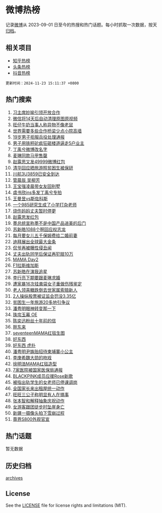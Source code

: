 # 微博热榜

记录[微博](https://www.weibo.com)从 2023-09-01 日至今的热搜和热门话题。每小时抓取一次数据，按天[归档](archives)。

## 相关项目

- [知乎热榜](https://github.com/hotarchive/zhihu)
- [头条热榜](https://github.com/hotarchive/toutiao)
- [抖音热榜](https://github.com/hotarchive/douyin)


`更新时间：2024-11-23 15:11:37 +0800`

## 热门搜索

1. [习主席妙喻引领开放合作](https://m.weibo.cn/search?containerid=100103type%3D1%26t%3D10%26q%3D%23%E4%B9%A0%E4%B8%BB%E5%B8%AD%E5%A6%99%E5%96%BB%E5%BC%95%E9%A2%86%E5%BC%80%E6%94%BE%E5%90%88%E4%BD%9C%23&stream_entry_id=51&isnewpage=1&extparam=seat%3D1%26c_type%3D51%26cate%3D10103%26stream_entry_id%3D51%26filter_type%3Drealtimehot%26q%3D%2523%25E4%25B9%25A0%25E4%25B8%25BB%25E5%25B8%25AD%25E5%25A6%2599%25E5%2596%25BB%25E5%25BC%2595%25E9%25A2%2586%25E5%25BC%2580%25E6%2594%25BE%25E5%2590%2588%25E4%25BD%259C%2523%26dgr%3D0%26pos%3D0%26display_time%3D1732345896%26pre_seqid%3D17323458961160240240204)
1. [微信将14天后自动清理原图原视频](https://m.weibo.cn/search?containerid=100103type%3D1%26t%3D10%26q%3D%23%E5%BE%AE%E4%BF%A1%E5%B0%8614%E5%A4%A9%E5%90%8E%E8%87%AA%E5%8A%A8%E6%B8%85%E7%90%86%E5%8E%9F%E5%9B%BE%E5%8E%9F%E8%A7%86%E9%A2%91%23&stream_entry_id=31&isnewpage=1&extparam=seat%3D1%26lcate%3D5001%26band_rank%3D1%26cate%3D5001%26q%3D%2523%25E5%25BE%25AE%25E4%25BF%25A1%25E5%25B0%258614%25E5%25A4%25A9%25E5%2590%258E%25E8%2587%25AA%25E5%258A%25A8%25E6%25B8%2585%25E7%2590%2586%25E5%258E%259F%25E5%259B%25BE%25E5%258E%259F%25E8%25A7%2586%25E9%25A2%2591%2523%26dgr%3D0%26pos%3D0%26c_type%3D31%26realpos%3D1%26filter_type%3Drealtimehot%26stream_entry_id%3D31%26flag%3D1%26display_time%3D1732345896%26pre_seqid%3D17323458961160240240204)
1. [旺仔牛奶当事人称异物不像老鼠](https://m.weibo.cn/search?containerid=100103type%3D1%26t%3D10%26q%3D%23%E6%97%BA%E4%BB%94%E7%89%9B%E5%A5%B6%E5%BD%93%E4%BA%8B%E4%BA%BA%E7%A7%B0%E5%BC%82%E7%89%A9%E4%B8%8D%E5%83%8F%E8%80%81%E9%BC%A0%23&stream_entry_id=31&isnewpage=1&extparam=seat%3D1%26lcate%3D5001%26band_rank%3D2%26cate%3D5001%26q%3D%2523%25E6%2597%25BA%25E4%25BB%2594%25E7%2589%259B%25E5%25A5%25B6%25E5%25BD%2593%25E4%25BA%258B%25E4%25BA%25BA%25E7%25A7%25B0%25E5%25BC%2582%25E7%2589%25A9%25E4%25B8%258D%25E5%2583%258F%25E8%2580%2581%25E9%25BC%25A0%2523%26dgr%3D0%26pos%3D1%26c_type%3D31%26realpos%3D2%26filter_type%3Drealtimehot%26stream_entry_id%3D31%26flag%3D1%26display_time%3D1732345896%26pre_seqid%3D17323458961160240240204)
1. [世界需要多些合作桥梁少点小院高墙](https://m.weibo.cn/search?containerid=100103type%3D1%26t%3D10%26q%3D%23%E4%B8%96%E7%95%8C%E9%9C%80%E8%A6%81%E5%A4%9A%E4%BA%9B%E5%90%88%E4%BD%9C%E6%A1%A5%E6%A2%81%E5%B0%91%E7%82%B9%E5%B0%8F%E9%99%A2%E9%AB%98%E5%A2%99%23&stream_entry_id=31&isnewpage=1&extparam=seat%3D1%26lcate%3D5001%26band_rank%3D3%26cate%3D5001%26q%3D%2523%25E4%25B8%2596%25E7%2595%258C%25E9%259C%2580%25E8%25A6%2581%25E5%25A4%259A%25E4%25BA%259B%25E5%2590%2588%25E4%25BD%259C%25E6%25A1%25A5%25E6%25A2%2581%25E5%25B0%2591%25E7%2582%25B9%25E5%25B0%258F%25E9%2599%25A2%25E9%25AB%2598%25E5%25A2%2599%2523%26dgr%3D0%26pos%3D2%26c_type%3D31%26realpos%3D3%26filter_type%3Drealtimehot%26stream_entry_id%3D31%26flag%3D0%26display_time%3D1732345896%26pre_seqid%3D17323458961160240240204)
1. [19岁男子拒服兵役处理通报](https://m.weibo.cn/search?containerid=100103type%3D1%26t%3D10%26q%3D%2319%E5%B2%81%E7%94%B7%E5%AD%90%E6%8B%92%E6%9C%8D%E5%85%B5%E5%BD%B9%E5%A4%84%E7%90%86%E9%80%9A%E6%8A%A5%23&stream_entry_id=31&isnewpage=1&extparam=seat%3D1%26lcate%3D5001%26band_rank%3D4%26cate%3D5001%26q%3D%252319%25E5%25B2%2581%25E7%2594%25B7%25E5%25AD%2590%25E6%258B%2592%25E6%259C%258D%25E5%2585%25B5%25E5%25BD%25B9%25E5%25A4%2584%25E7%2590%2586%25E9%2580%259A%25E6%258A%25A5%2523%26dgr%3D0%26pos%3D3%26c_type%3D31%26realpos%3D4%26filter_type%3Drealtimehot%26stream_entry_id%3D31%26flag%3D1%26display_time%3D1732345896%26pre_seqid%3D17323458961160240240204)
1. [男子用铁秤砣疯狂砸楼道逼走5户业主](https://m.weibo.cn/search?containerid=100103type%3D1%26t%3D10%26q%3D%23%E7%94%B7%E5%AD%90%E7%94%A8%E9%93%81%E7%A7%A4%E7%A0%A3%E7%96%AF%E7%8B%82%E7%A0%B8%E6%A5%BC%E9%81%93%E9%80%BC%E8%B5%B05%E6%88%B7%E4%B8%9A%E4%B8%BB%23&stream_entry_id=31&isnewpage=1&extparam=seat%3D1%26lcate%3D5001%26band_rank%3D5%26cate%3D5001%26q%3D%2523%25E7%2594%25B7%25E5%25AD%2590%25E7%2594%25A8%25E9%2593%2581%25E7%25A7%25A4%25E7%25A0%25A3%25E7%2596%25AF%25E7%258B%2582%25E7%25A0%25B8%25E6%25A5%25BC%25E9%2581%2593%25E9%2580%25BC%25E8%25B5%25B05%25E6%2588%25B7%25E4%25B8%259A%25E4%25B8%25BB%2523%26dgr%3D0%26pos%3D4%26c_type%3D31%26realpos%3D5%26filter_type%3Drealtimehot%26stream_entry_id%3D31%26flag%3D1%26display_time%3D1732345896%26pre_seqid%3D17323458961160240240204)
1. [丁禹兮微博改名字](https://m.weibo.cn/search?containerid=100103type%3D1%26t%3D10%26q%3D%23%E4%B8%81%E7%A6%B9%E5%85%AE%E5%BE%AE%E5%8D%9A%E6%94%B9%E5%90%8D%E5%AD%97%23&stream_entry_id=31&isnewpage=1&extparam=seat%3D1%26lcate%3D5001%26band_rank%3D6%26cate%3D5001%26q%3D%2523%25E4%25B8%2581%25E7%25A6%25B9%25E5%2585%25AE%25E5%25BE%25AE%25E5%258D%259A%25E6%2594%25B9%25E5%2590%258D%25E5%25AD%2597%2523%26dgr%3D0%26pos%3D5%26c_type%3D31%26realpos%3D6%26filter_type%3Drealtimehot%26stream_entry_id%3D31%26flag%3D2%26display_time%3D1732345896%26pre_seqid%3D17323458961160240240204)
1. [麦琳同款马甲售罄](https://m.weibo.cn/search?containerid=100103type%3D1%26t%3D10%26q%3D%23%E9%BA%A6%E7%90%B3%E5%90%8C%E6%AC%BE%E9%A9%AC%E7%94%B2%E5%94%AE%E7%BD%84%23&stream_entry_id=31&isnewpage=1&extparam=seat%3D1%26lcate%3D5001%26band_rank%3D7%26cate%3D5001%26q%3D%2523%25E9%25BA%25A6%25E7%2590%25B3%25E5%2590%258C%25E6%25AC%25BE%25E9%25A9%25AC%25E7%2594%25B2%25E5%2594%25AE%25E7%25BD%2584%2523%26dgr%3D0%26pos%3D6%26c_type%3D31%26realpos%3D7%26filter_type%3Drealtimehot%26stream_entry_id%3D31%26flag%3D2%26display_time%3D1732345896%26pre_seqid%3D17323458961160240240204)
1. [赵露思又发49999微博红包](https://m.weibo.cn/search?containerid=100103type%3D1%26t%3D10%26q%3D%23%E8%B5%B5%E9%9C%B2%E6%80%9D%E5%8F%88%E5%8F%9149999%E5%BE%AE%E5%8D%9A%E7%BA%A2%E5%8C%85%23&stream_entry_id=31&isnewpage=1&extparam=seat%3D1%26lcate%3D5001%26band_rank%3D8%26cate%3D5001%26q%3D%2523%25E8%25B5%25B5%25E9%259C%25B2%25E6%2580%259D%25E5%258F%2588%25E5%258F%259149999%25E5%25BE%25AE%25E5%258D%259A%25E7%25BA%25A2%25E5%258C%2585%2523%26dgr%3D0%26pos%3D7%26c_type%3D31%26realpos%3D8%26filter_type%3Drealtimehot%26stream_entry_id%3D31%26flag%3D1%26display_time%3D1732345896%26pre_seqid%3D17323458961160240240204)
1. [清华回应晒旅游照贫困生被保研](https://m.weibo.cn/search?containerid=100103type%3D1%26t%3D10%26q%3D%23%E6%B8%85%E5%8D%8E%E5%9B%9E%E5%BA%94%E6%99%92%E6%97%85%E6%B8%B8%E7%85%A7%E8%B4%AB%E5%9B%B0%E7%94%9F%E8%A2%AB%E4%BF%9D%E7%A0%94%23&stream_entry_id=31&isnewpage=1&extparam=seat%3D1%26lcate%3D5001%26band_rank%3D9%26cate%3D5001%26q%3D%2523%25E6%25B8%2585%25E5%258D%258E%25E5%259B%259E%25E5%25BA%2594%25E6%2599%2592%25E6%2597%2585%25E6%25B8%25B8%25E7%2585%25A7%25E8%25B4%25AB%25E5%259B%25B0%25E7%2594%259F%25E8%25A2%25AB%25E4%25BF%259D%25E7%25A0%2594%2523%26dgr%3D0%26pos%3D8%26c_type%3D31%26realpos%3D9%26filter_type%3Drealtimehot%26stream_entry_id%3D31%26flag%3D0%26display_time%3D1732345896%26pre_seqid%3D17323458961160240240204)
1. [川航3U3859已安全到达](https://m.weibo.cn/search?containerid=100103type%3D1%26t%3D10%26q%3D%23%E5%B7%9D%E8%88%AA3U3859%E5%B7%B2%E5%AE%89%E5%85%A8%E5%88%B0%E8%BE%BE%23&stream_entry_id=31&isnewpage=1&extparam=seat%3D1%26lcate%3D5001%26band_rank%3D10%26cate%3D5001%26q%3D%2523%25E5%25B7%259D%25E8%2588%25AA3U3859%25E5%25B7%25B2%25E5%25AE%2589%25E5%2585%25A8%25E5%2588%25B0%25E8%25BE%25BE%2523%26dgr%3D0%26pos%3D9%26c_type%3D31%26realpos%3D10%26filter_type%3Drealtimehot%26stream_entry_id%3D31%26flag%3D2%26display_time%3D1732345896%26pre_seqid%3D17323458961160240240204)
1. [管晨辰 吴柳芳](https://m.weibo.cn/search?containerid=100103type%3D1%26t%3D10%26q%3D%E7%AE%A1%E6%99%A8%E8%BE%B0+%E5%90%B4%E6%9F%B3%E8%8A%B3&stream_entry_id=31&isnewpage=1&extparam=seat%3D1%26lcate%3D5001%26band_rank%3D11%26cate%3D5001%26q%3D%25E7%25AE%25A1%25E6%2599%25A8%25E8%25BE%25B0%2520%25E5%2590%25B4%25E6%259F%25B3%25E8%258A%25B3%26dgr%3D0%26pos%3D10%26c_type%3D31%26realpos%3D11%26filter_type%3Drealtimehot%26stream_entry_id%3D31%26flag%3D1%26display_time%3D1732345896%26pre_seqid%3D17323458961160240240204)
1. [王宝强凌晨带女友回别墅](https://m.weibo.cn/search?containerid=100103type%3D1%26t%3D10%26q%3D%23%E7%8E%8B%E5%AE%9D%E5%BC%BA%E5%87%8C%E6%99%A8%E5%B8%A6%E5%A5%B3%E5%8F%8B%E5%9B%9E%E5%88%AB%E5%A2%85%23&stream_entry_id=31&isnewpage=1&extparam=seat%3D1%26lcate%3D5001%26band_rank%3D12%26cate%3D5001%26q%3D%2523%25E7%258E%258B%25E5%25AE%259D%25E5%25BC%25BA%25E5%2587%258C%25E6%2599%25A8%25E5%25B8%25A6%25E5%25A5%25B3%25E5%258F%258B%25E5%259B%259E%25E5%2588%25AB%25E5%25A2%2585%2523%26dgr%3D0%26pos%3D11%26c_type%3D31%26realpos%3D12%26filter_type%3Drealtimehot%26stream_entry_id%3D31%26flag%3D1%26display_time%3D1732345896%26pre_seqid%3D17323458961160240240204)
1. [虞书欣ins多发丁禹兮专拍](https://m.weibo.cn/search?containerid=100103type%3D1%26t%3D10%26q%3D%23%E8%99%9E%E4%B9%A6%E6%AC%A3ins%E5%A4%9A%E5%8F%91%E4%B8%81%E7%A6%B9%E5%85%AE%E4%B8%93%E6%8B%8D%23&stream_entry_id=31&isnewpage=1&extparam=seat%3D1%26lcate%3D5001%26band_rank%3D13%26cate%3D5001%26q%3D%2523%25E8%2599%259E%25E4%25B9%25A6%25E6%25AC%25A3ins%25E5%25A4%259A%25E5%258F%2591%25E4%25B8%2581%25E7%25A6%25B9%25E5%2585%25AE%25E4%25B8%2593%25E6%258B%258D%2523%26dgr%3D0%26pos%3D12%26c_type%3D31%26realpos%3D13%26filter_type%3Drealtimehot%26stream_entry_id%3D31%26flag%3D1%26display_time%3D1732345896%26pre_seqid%3D17323458961160240240204)
1. [王曼昱vs斯佐科斯](https://m.weibo.cn/search?containerid=100103type%3D1%26t%3D10%26q%3D%23%E7%8E%8B%E6%9B%BC%E6%98%B1vs%E6%96%AF%E4%BD%90%E7%A7%91%E6%96%AF%23&stream_entry_id=31&isnewpage=1&extparam=seat%3D1%26lcate%3D5001%26band_rank%3D14%26cate%3D5001%26q%3D%2523%25E7%258E%258B%25E6%259B%25BC%25E6%2598%25B1vs%25E6%2596%25AF%25E4%25BD%2590%25E7%25A7%2591%25E6%2596%25AF%2523%26dgr%3D0%26pos%3D13%26c_type%3D31%26realpos%3D14%26filter_type%3Drealtimehot%26stream_entry_id%3D31%26flag%3D1%26display_time%3D1732345896%26pre_seqid%3D17323458961160240240204)
1. [一个985研究生成了小学打杂老师](https://m.weibo.cn/search?containerid=100103type%3D1%26t%3D10%26q%3D%23%E4%B8%80%E4%B8%AA985%E7%A0%94%E7%A9%B6%E7%94%9F%E6%88%90%E4%BA%86%E5%B0%8F%E5%AD%A6%E6%89%93%E6%9D%82%E8%80%81%E5%B8%88%23&stream_entry_id=31&isnewpage=1&extparam=seat%3D1%26lcate%3D5001%26band_rank%3D15%26cate%3D5001%26q%3D%2523%25E4%25B8%2580%25E4%25B8%25AA985%25E7%25A0%2594%25E7%25A9%25B6%25E7%2594%259F%25E6%2588%2590%25E4%25BA%2586%25E5%25B0%258F%25E5%25AD%25A6%25E6%2589%2593%25E6%259D%2582%25E8%2580%2581%25E5%25B8%2588%2523%26dgr%3D0%26pos%3D14%26c_type%3D31%26realpos%3D15%26filter_type%3Drealtimehot%26stream_entry_id%3D31%26flag%3D1%26display_time%3D1732345896%26pre_seqid%3D17323458961160240240204)
1. [烧伤妈妈丈夫暂时停更](https://m.weibo.cn/search?containerid=100103type%3D1%26t%3D10%26q%3D%23%E7%83%A7%E4%BC%A4%E5%A6%88%E5%A6%88%E4%B8%88%E5%A4%AB%E6%9A%82%E6%97%B6%E5%81%9C%E6%9B%B4%23&stream_entry_id=31&isnewpage=1&extparam=seat%3D1%26lcate%3D5001%26band_rank%3D16%26cate%3D5001%26q%3D%2523%25E7%2583%25A7%25E4%25BC%25A4%25E5%25A6%2588%25E5%25A6%2588%25E4%25B8%2588%25E5%25A4%25AB%25E6%259A%2582%25E6%2597%25B6%25E5%2581%259C%25E6%259B%25B4%2523%26dgr%3D0%26pos%3D15%26c_type%3D31%26realpos%3D16%26filter_type%3Drealtimehot%26stream_entry_id%3D31%26flag%3D1%26display_time%3D1732345896%26pre_seqid%3D17323458961160240240204)
1. [赵露思发红包](https://m.weibo.cn/search?containerid=100103type%3D1%26t%3D10%26q%3D%23%E8%B5%B5%E9%9C%B2%E6%80%9D%E5%8F%91%E7%BA%A2%E5%8C%85%23&stream_entry_id=31&isnewpage=1&extparam=seat%3D1%26lcate%3D5001%26band_rank%3D17%26cate%3D5001%26q%3D%2523%25E8%25B5%25B5%25E9%259C%25B2%25E6%2580%259D%25E5%258F%2591%25E7%25BA%25A2%25E5%258C%2585%2523%26dgr%3D0%26pos%3D16%26c_type%3D31%26realpos%3D17%26filter_type%3Drealtimehot%26stream_entry_id%3D31%26flag%3D0%26display_time%3D1732345896%26pre_seqid%3D17323458961160240240204)
1. [墨总统宣称墨不是中国产品进美的后门](https://m.weibo.cn/search?containerid=100103type%3D1%26t%3D10%26q%3D%23%E5%A2%A8%E6%80%BB%E7%BB%9F%E5%AE%A3%E7%A7%B0%E5%A2%A8%E4%B8%8D%E6%98%AF%E4%B8%AD%E5%9B%BD%E4%BA%A7%E5%93%81%E8%BF%9B%E7%BE%8E%E7%9A%84%E5%90%8E%E9%97%A8%23&stream_entry_id=31&isnewpage=1&extparam=seat%3D1%26lcate%3D5001%26band_rank%3D18%26cate%3D5001%26q%3D%2523%25E5%25A2%25A8%25E6%2580%25BB%25E7%25BB%259F%25E5%25AE%25A3%25E7%25A7%25B0%25E5%25A2%25A8%25E4%25B8%258D%25E6%2598%25AF%25E4%25B8%25AD%25E5%259B%25BD%25E4%25BA%25A7%25E5%2593%2581%25E8%25BF%259B%25E7%25BE%258E%25E7%259A%2584%25E5%2590%258E%25E9%2597%25A8%2523%26dgr%3D0%26pos%3D17%26c_type%3D31%26realpos%3D18%26filter_type%3Drealtimehot%26stream_entry_id%3D31%26flag%3D0%26display_time%3D1732345896%26pre_seqid%3D17323458961160240240204)
1. [苏新皓1088个啊回应权志龙](https://m.weibo.cn/search?containerid=100103type%3D1%26t%3D10%26q%3D%23%E8%8B%8F%E6%96%B0%E7%9A%931088%E4%B8%AA%E5%95%8A%E5%9B%9E%E5%BA%94%E6%9D%83%E5%BF%97%E9%BE%99%23&stream_entry_id=31&isnewpage=1&extparam=seat%3D1%26lcate%3D5001%26band_rank%3D19%26cate%3D5001%26q%3D%2523%25E8%258B%258F%25E6%2596%25B0%25E7%259A%25931088%25E4%25B8%25AA%25E5%2595%258A%25E5%259B%259E%25E5%25BA%2594%25E6%259D%2583%25E5%25BF%2597%25E9%25BE%2599%2523%26dgr%3D0%26pos%3D18%26c_type%3D31%26realpos%3D19%26filter_type%3Drealtimehot%26stream_entry_id%3D31%26flag%3D1%26display_time%3D1732345896%26pre_seqid%3D17323458961160240240204)
1. [每月要女儿五千保姆费给二婚前妻](https://m.weibo.cn/search?containerid=100103type%3D1%26t%3D10%26q%3D%23%E6%AF%8F%E6%9C%88%E8%A6%81%E5%A5%B3%E5%84%BF%E4%BA%94%E5%8D%83%E4%BF%9D%E5%A7%86%E8%B4%B9%E7%BB%99%E4%BA%8C%E5%A9%9A%E5%89%8D%E5%A6%BB%23&stream_entry_id=31&isnewpage=1&extparam=seat%3D1%26lcate%3D5001%26band_rank%3D20%26cate%3D5001%26q%3D%2523%25E6%25AF%258F%25E6%259C%2588%25E8%25A6%2581%25E5%25A5%25B3%25E5%2584%25BF%25E4%25BA%2594%25E5%258D%2583%25E4%25BF%259D%25E5%25A7%2586%25E8%25B4%25B9%25E7%25BB%2599%25E4%25BA%258C%25E5%25A9%259A%25E5%2589%258D%25E5%25A6%25BB%2523%26dgr%3D0%26pos%3D19%26c_type%3D31%26realpos%3D20%26filter_type%3Drealtimehot%26stream_entry_id%3D31%26flag%3D1%26display_time%3D1732345896%26pre_seqid%3D17323458961160240240204)
1. [迪拜展出全球最大金条](https://m.weibo.cn/search?containerid=100103type%3D1%26t%3D10%26q%3D%23%E8%BF%AA%E6%8B%9C%E5%B1%95%E5%87%BA%E5%85%A8%E7%90%83%E6%9C%80%E5%A4%A7%E9%87%91%E6%9D%A1%23&stream_entry_id=31&isnewpage=1&extparam=seat%3D1%26lcate%3D5001%26band_rank%3D21%26cate%3D5001%26q%3D%2523%25E8%25BF%25AA%25E6%258B%259C%25E5%25B1%2595%25E5%2587%25BA%25E5%2585%25A8%25E7%2590%2583%25E6%259C%2580%25E5%25A4%25A7%25E9%2587%2591%25E6%259D%25A1%2523%26dgr%3D0%26pos%3D20%26c_type%3D31%26realpos%3D21%26filter_type%3Drealtimehot%26stream_entry_id%3D31%26flag%3D1%26display_time%3D1732345896%26pre_seqid%3D17323458961160240240204)
1. [侃爷再被曝性侵丑闻](https://m.weibo.cn/search?containerid=100103type%3D1%26t%3D10%26q%3D%23%E4%BE%83%E7%88%B7%E5%86%8D%E8%A2%AB%E6%9B%9D%E6%80%A7%E4%BE%B5%E4%B8%91%E9%97%BB%23&stream_entry_id=31&isnewpage=1&extparam=seat%3D1%26lcate%3D5001%26band_rank%3D22%26cate%3D5001%26q%3D%2523%25E4%25BE%2583%25E7%2588%25B7%25E5%2586%258D%25E8%25A2%25AB%25E6%259B%259D%25E6%2580%25A7%25E4%25BE%25B5%25E4%25B8%2591%25E9%2597%25BB%2523%26dgr%3D0%26pos%3D21%26c_type%3D31%26realpos%3D22%26filter_type%3Drealtimehot%26stream_entry_id%3D31%26flag%3D1%26display_time%3D1732345896%26pre_seqid%3D17323458961160240240204)
1. [丈夫出轨同学后保证再犯赔10万](https://m.weibo.cn/search?containerid=100103type%3D1%26t%3D10%26q%3D%23%E4%B8%88%E5%A4%AB%E5%87%BA%E8%BD%A8%E5%90%8C%E5%AD%A6%E5%90%8E%E4%BF%9D%E8%AF%81%E5%86%8D%E7%8A%AF%E8%B5%9410%E4%B8%87%23&stream_entry_id=31&isnewpage=1&extparam=seat%3D1%26lcate%3D5001%26band_rank%3D23%26cate%3D5001%26q%3D%2523%25E4%25B8%2588%25E5%25A4%25AB%25E5%2587%25BA%25E8%25BD%25A8%25E5%2590%258C%25E5%25AD%25A6%25E5%2590%258E%25E4%25BF%259D%25E8%25AF%2581%25E5%2586%258D%25E7%258A%25AF%25E8%25B5%259410%25E4%25B8%2587%2523%26dgr%3D0%26pos%3D22%26c_type%3D31%26realpos%3D23%26filter_type%3Drealtimehot%26stream_entry_id%3D31%26flag%3D0%26display_time%3D1732345896%26pre_seqid%3D17323458961160240240204)
1. [MAMA Day2](https://m.weibo.cn/search?containerid=100103type%3D1%26t%3D10%26q%3DMAMA+Day2&stream_entry_id=31&isnewpage=1&extparam=seat%3D1%26lcate%3D5001%26band_rank%3D24%26cate%3D5001%26q%3DMAMA%2520Day2%26dgr%3D0%26pos%3D23%26c_type%3D31%26realpos%3D24%26filter_type%3Drealtimehot%26stream_entry_id%3D31%26flag%3D1%26display_time%3D1732345896%26pre_seqid%3D17323458961160240240204)
1. [F1拉斯维加斯](https://m.weibo.cn/search?containerid=100103type%3D1%26t%3D10%26q%3DF1%E6%8B%89%E6%96%AF%E7%BB%B4%E5%8A%A0%E6%96%AF&stream_entry_id=31&isnewpage=1&extparam=seat%3D1%26lcate%3D5001%26band_rank%3D25%26cate%3D5001%26q%3DF1%25E6%258B%2589%25E6%2596%25AF%25E7%25BB%25B4%25E5%258A%25A0%25E6%2596%25AF%26dgr%3D0%26pos%3D24%26c_type%3D31%26realpos%3D25%26filter_type%3Drealtimehot%26stream_entry_id%3D31%26flag%3D1%26display_time%3D1732345896%26pre_seqid%3D17323458961160240240204)
1. [苏新皓在演我追星](https://m.weibo.cn/search?containerid=100103type%3D1%26t%3D10%26q%3D%23%E8%8B%8F%E6%96%B0%E7%9A%93%E5%9C%A8%E6%BC%94%E6%88%91%E8%BF%BD%E6%98%9F%23&stream_entry_id=31&isnewpage=1&extparam=seat%3D1%26lcate%3D5001%26band_rank%3D26%26cate%3D5001%26q%3D%2523%25E8%258B%258F%25E6%2596%25B0%25E7%259A%2593%25E5%259C%25A8%25E6%25BC%2594%25E6%2588%2591%25E8%25BF%25BD%25E6%2598%259F%2523%26dgr%3D0%26pos%3D25%26c_type%3D31%26realpos%3D26%26filter_type%3Drealtimehot%26stream_entry_id%3D31%26flag%3D1%26display_time%3D1732345896%26pre_seqid%3D17323458961160240240204)
1. [李行亮下期要跟麦琳求婚](https://m.weibo.cn/search?containerid=100103type%3D1%26t%3D10%26q%3D%23%E6%9D%8E%E8%A1%8C%E4%BA%AE%E4%B8%8B%E6%9C%9F%E8%A6%81%E8%B7%9F%E9%BA%A6%E7%90%B3%E6%B1%82%E5%A9%9A%23&stream_entry_id=31&isnewpage=1&extparam=seat%3D1%26lcate%3D5001%26band_rank%3D27%26cate%3D5001%26q%3D%2523%25E6%259D%258E%25E8%25A1%258C%25E4%25BA%25AE%25E4%25B8%258B%25E6%259C%259F%25E8%25A6%2581%25E8%25B7%259F%25E9%25BA%25A6%25E7%2590%25B3%25E6%25B1%2582%25E5%25A9%259A%2523%26dgr%3D0%26pos%3D26%26c_type%3D31%26realpos%3D27%26filter_type%3Drealtimehot%26stream_entry_id%3D31%26flag%3D0%26display_time%3D1732345896%26pre_seqid%3D17323458961160240240204)
1. [遭家暴16次挂粪袋女子重做伤残鉴定](https://m.weibo.cn/search?containerid=100103type%3D1%26t%3D10%26q%3D%23%E9%81%AD%E5%AE%B6%E6%9A%B416%E6%AC%A1%E6%8C%82%E7%B2%AA%E8%A2%8B%E5%A5%B3%E5%AD%90%E9%87%8D%E5%81%9A%E4%BC%A4%E6%AE%8B%E9%89%B4%E5%AE%9A%23&stream_entry_id=31&isnewpage=1&extparam=seat%3D1%26lcate%3D5001%26band_rank%3D28%26cate%3D5001%26q%3D%2523%25E9%2581%25AD%25E5%25AE%25B6%25E6%259A%25B416%25E6%25AC%25A1%25E6%258C%2582%25E7%25B2%25AA%25E8%25A2%258B%25E5%25A5%25B3%25E5%25AD%2590%25E9%2587%258D%25E5%2581%259A%25E4%25BC%25A4%25E6%25AE%258B%25E9%2589%25B4%25E5%25AE%259A%2523%26dgr%3D0%26pos%3D27%26c_type%3D31%26realpos%3D28%26filter_type%3Drealtimehot%26stream_entry_id%3D31%26flag%3D0%26display_time%3D1732345896%26pre_seqid%3D17323458961160240240204)
1. [老人领喜糖跌倒去世家属索赔新人](https://m.weibo.cn/search?containerid=100103type%3D1%26t%3D10%26q%3D%23%E8%80%81%E4%BA%BA%E9%A2%86%E5%96%9C%E7%B3%96%E8%B7%8C%E5%80%92%E5%8E%BB%E4%B8%96%E5%AE%B6%E5%B1%9E%E7%B4%A2%E8%B5%94%E6%96%B0%E4%BA%BA%23&stream_entry_id=31&isnewpage=1&extparam=seat%3D1%26lcate%3D5001%26band_rank%3D29%26cate%3D5001%26q%3D%2523%25E8%2580%2581%25E4%25BA%25BA%25E9%25A2%2586%25E5%2596%259C%25E7%25B3%2596%25E8%25B7%258C%25E5%2580%2592%25E5%258E%25BB%25E4%25B8%2596%25E5%25AE%25B6%25E5%25B1%259E%25E7%25B4%25A2%25E8%25B5%2594%25E6%2596%25B0%25E4%25BA%25BA%2523%26dgr%3D0%26pos%3D28%26c_type%3D31%26realpos%3D29%26filter_type%3Drealtimehot%26stream_entry_id%3D31%26flag%3D0%26display_time%3D1732345896%26pre_seqid%3D17323458961160240240204)
1. [2人操纵股票被证监会罚没3.35亿](https://m.weibo.cn/search?containerid=100103type%3D1%26t%3D10%26q%3D%232%E4%BA%BA%E6%93%8D%E7%BA%B5%E8%82%A1%E7%A5%A8%E8%A2%AB%E8%AF%81%E7%9B%91%E4%BC%9A%E7%BD%9A%E6%B2%A13.35%E4%BA%BF%23&stream_entry_id=31&isnewpage=1&extparam=seat%3D1%26lcate%3D5001%26band_rank%3D30%26cate%3D5001%26q%3D%25232%25E4%25BA%25BA%25E6%2593%258D%25E7%25BA%25B5%25E8%2582%25A1%25E7%25A5%25A8%25E8%25A2%25AB%25E8%25AF%2581%25E7%259B%2591%25E4%25BC%259A%25E7%25BD%259A%25E6%25B2%25A13.35%25E4%25BA%25BF%2523%26dgr%3D0%26pos%3D29%26c_type%3D31%26realpos%3D30%26filter_type%3Drealtimehot%26stream_entry_id%3D31%26flag%3D0%26display_time%3D1732345896%26pre_seqid%3D17323458961160240240204)
1. [贫困生一年旅游20多地引争议](https://m.weibo.cn/search?containerid=100103type%3D1%26t%3D10%26q%3D%23%E8%B4%AB%E5%9B%B0%E7%94%9F%E4%B8%80%E5%B9%B4%E6%97%85%E6%B8%B820%E5%A4%9A%E5%9C%B0%E5%BC%95%E4%BA%89%E8%AE%AE%23&stream_entry_id=31&isnewpage=1&extparam=seat%3D1%26lcate%3D5001%26band_rank%3D31%26cate%3D5001%26q%3D%2523%25E8%25B4%25AB%25E5%259B%25B0%25E7%2594%259F%25E4%25B8%2580%25E5%25B9%25B4%25E6%2597%2585%25E6%25B8%25B820%25E5%25A4%259A%25E5%259C%25B0%25E5%25BC%2595%25E4%25BA%2589%25E8%25AE%25AE%2523%26dgr%3D0%26pos%3D30%26c_type%3D31%26realpos%3D31%26filter_type%3Drealtimehot%26stream_entry_id%3D31%26flag%3D0%26display_time%3D1732345896%26pre_seqid%3D17323458961160240240204)
1. [潘粤明眼神转变那一下](https://m.weibo.cn/search?containerid=100103type%3D1%26t%3D10%26q%3D%E6%BD%98%E7%B2%A4%E6%98%8E%E7%9C%BC%E7%A5%9E%E8%BD%AC%E5%8F%98%E9%82%A3%E4%B8%80%E4%B8%8B&stream_entry_id=31&isnewpage=1&extparam=seat%3D1%26lcate%3D5001%26band_rank%3D32%26cate%3D5001%26q%3D%25E6%25BD%2598%25E7%25B2%25A4%25E6%2598%258E%25E7%259C%25BC%25E7%25A5%259E%25E8%25BD%25AC%25E5%258F%2598%25E9%2582%25A3%25E4%25B8%2580%25E4%25B8%258B%26dgr%3D0%26pos%3D31%26c_type%3D31%26realpos%3D32%26filter_type%3Drealtimehot%26stream_entry_id%3D31%26flag%3D1%26display_time%3D1732345896%26pre_seqid%3D17323458961160240240204)
1. [珠帘玉幕 OE](https://m.weibo.cn/search?containerid=100103type%3D1%26t%3D10%26q%3D%E7%8F%A0%E5%B8%98%E7%8E%89%E5%B9%95+OE&stream_entry_id=31&isnewpage=1&extparam=seat%3D1%26lcate%3D5001%26band_rank%3D33%26cate%3D5001%26q%3D%25E7%258F%25A0%25E5%25B8%2598%25E7%258E%2589%25E5%25B9%2595%2520OE%26dgr%3D0%26pos%3D32%26c_type%3D31%26realpos%3D33%26filter_type%3Drealtimehot%26stream_entry_id%3D31%26flag%3D1%26display_time%3D1732345896%26pre_seqid%3D17323458961160240240204)
1. [陈奕迅粉丝十年前的信](https://m.weibo.cn/search?containerid=100103type%3D1%26t%3D10%26q%3D%23%E9%99%88%E5%A5%95%E8%BF%85%E7%B2%89%E4%B8%9D%E5%8D%81%E5%B9%B4%E5%89%8D%E7%9A%84%E4%BF%A1%23&stream_entry_id=31&isnewpage=1&extparam=seat%3D1%26lcate%3D5001%26band_rank%3D34%26cate%3D5001%26q%3D%2523%25E9%2599%2588%25E5%25A5%2595%25E8%25BF%2585%25E7%25B2%2589%25E4%25B8%259D%25E5%258D%2581%25E5%25B9%25B4%25E5%2589%258D%25E7%259A%2584%25E4%25BF%25A1%2523%26dgr%3D0%26pos%3D33%26c_type%3D31%26realpos%3D34%26filter_type%3Drealtimehot%26stream_entry_id%3D31%26flag%3D1%26display_time%3D1732345896%26pre_seqid%3D17323458961160240240204)
1. [胖东来](https://m.weibo.cn/search?containerid=100103type%3D1%26t%3D10%26q%3D%E8%83%96%E4%B8%9C%E6%9D%A5&stream_entry_id=31&isnewpage=1&extparam=seat%3D1%26lcate%3D5001%26band_rank%3D35%26cate%3D5001%26q%3D%25E8%2583%2596%25E4%25B8%259C%25E6%259D%25A5%26dgr%3D0%26pos%3D34%26c_type%3D31%26realpos%3D35%26filter_type%3Drealtimehot%26stream_entry_id%3D31%26flag%3D1%26display_time%3D1732345896%26pre_seqid%3D17323458961160240240204)
1. [seventeenMAMA红毯生图](https://m.weibo.cn/search?containerid=100103type%3D1%26t%3D10%26q%3D%23seventeenMAMA%E7%BA%A2%E6%AF%AF%E7%94%9F%E5%9B%BE%23&stream_entry_id=31&isnewpage=1&extparam=seat%3D1%26lcate%3D5001%26band_rank%3D36%26cate%3D5001%26q%3D%2523seventeenMAMA%25E7%25BA%25A2%25E6%25AF%25AF%25E7%2594%259F%25E5%259B%25BE%2523%26dgr%3D0%26pos%3D35%26c_type%3D31%26realpos%3D36%26filter_type%3Drealtimehot%26stream_entry_id%3D31%26flag%3D1%26display_time%3D1732345896%26pre_seqid%3D17323458961160240240204)
1. [好东西](https://m.weibo.cn/search?containerid=100103type%3D1%26t%3D10%26q%3D%E5%A5%BD%E4%B8%9C%E8%A5%BF&stream_entry_id=31&isnewpage=1&extparam=seat%3D1%26lcate%3D5001%26band_rank%3D37%26cate%3D5001%26q%3D%25E5%25A5%25BD%25E4%25B8%259C%25E8%25A5%25BF%26dgr%3D0%26pos%3D36%26c_type%3D31%26realpos%3D37%26filter_type%3Drealtimehot%26stream_entry_id%3D31%26flag%3D0%26display_time%3D1732345896%26pre_seqid%3D17323458961160240240204)
1. [好东西 虎扑](https://m.weibo.cn/search?containerid=100103type%3D1%26t%3D10%26q%3D%E5%A5%BD%E4%B8%9C%E8%A5%BF+%E8%99%8E%E6%89%91&stream_entry_id=31&isnewpage=1&extparam=seat%3D1%26lcate%3D5001%26band_rank%3D38%26cate%3D5001%26q%3D%25E5%25A5%25BD%25E4%25B8%259C%25E8%25A5%25BF%2520%25E8%2599%258E%25E6%2589%2591%26dgr%3D0%26pos%3D37%26c_type%3D31%26realpos%3D38%26filter_type%3Drealtimehot%26stream_entry_id%3D31%26flag%3D0%26display_time%3D1732345896%26pre_seqid%3D17323458961160240240204)
1. [潘粤明尹姝贻招待柬埔寨小公主](https://m.weibo.cn/search?containerid=100103type%3D1%26t%3D10%26q%3D%23%E6%BD%98%E7%B2%A4%E6%98%8E%E5%B0%B9%E5%A7%9D%E8%B4%BB%E6%8B%9B%E5%BE%85%E6%9F%AC%E5%9F%94%E5%AF%A8%E5%B0%8F%E5%85%AC%E4%B8%BB%23&stream_entry_id=31&isnewpage=1&extparam=seat%3D1%26lcate%3D5001%26band_rank%3D39%26cate%3D5001%26q%3D%2523%25E6%25BD%2598%25E7%25B2%25A4%25E6%2598%258E%25E5%25B0%25B9%25E5%25A7%259D%25E8%25B4%25BB%25E6%258B%259B%25E5%25BE%2585%25E6%259F%25AC%25E5%259F%2594%25E5%25AF%25A8%25E5%25B0%258F%25E5%2585%25AC%25E4%25B8%25BB%2523%26dgr%3D0%26pos%3D38%26c_type%3D31%26realpos%3D39%26filter_type%3Drealtimehot%26stream_entry_id%3D31%26flag%3D1%26display_time%3D1732345896%26pre_seqid%3D17323458961160240240204)
1. [李庚希魏大勋的吻戏](https://m.weibo.cn/search?containerid=100103type%3D1%26t%3D10%26q%3D%23%E6%9D%8E%E5%BA%9A%E5%B8%8C%E9%AD%8F%E5%A4%A7%E5%8B%8B%E7%9A%84%E5%90%BB%E6%88%8F%23&stream_entry_id=31&isnewpage=1&extparam=seat%3D1%26lcate%3D5001%26band_rank%3D40%26cate%3D5001%26q%3D%2523%25E6%259D%258E%25E5%25BA%259A%25E5%25B8%258C%25E9%25AD%258F%25E5%25A4%25A7%25E5%258B%258B%25E7%259A%2584%25E5%2590%25BB%25E6%2588%258F%2523%26dgr%3D0%26pos%3D39%26c_type%3D31%26realpos%3D40%26filter_type%3Drealtimehot%26stream_entry_id%3D31%26flag%3D0%26display_time%3D1732345896%26pre_seqid%3D17323458961160240240204)
1. [徐明浩MAMA红毯造型](https://m.weibo.cn/search?containerid=100103type%3D1%26t%3D10%26q%3D%23%E5%BE%90%E6%98%8E%E6%B5%A9MAMA%E7%BA%A2%E6%AF%AF%E9%80%A0%E5%9E%8B%23&stream_entry_id=31&isnewpage=1&extparam=seat%3D1%26lcate%3D5001%26band_rank%3D41%26cate%3D5001%26q%3D%2523%25E5%25BE%2590%25E6%2598%258E%25E6%25B5%25A9MAMA%25E7%25BA%25A2%25E6%25AF%25AF%25E9%2580%25A0%25E5%259E%258B%2523%26dgr%3D0%26pos%3D40%26c_type%3D31%26realpos%3D41%26filter_type%3Drealtimehot%26stream_entry_id%3D31%26flag%3D1%26display_time%3D1732345896%26pre_seqid%3D17323458961160240240204)
1. [7家医院被国家医保局通报](https://m.weibo.cn/search?containerid=100103type%3D1%26t%3D10%26q%3D%237%E5%AE%B6%E5%8C%BB%E9%99%A2%E8%A2%AB%E5%9B%BD%E5%AE%B6%E5%8C%BB%E4%BF%9D%E5%B1%80%E9%80%9A%E6%8A%A5%23&stream_entry_id=31&isnewpage=1&extparam=seat%3D1%26lcate%3D5001%26band_rank%3D42%26cate%3D5001%26q%3D%25237%25E5%25AE%25B6%25E5%258C%25BB%25E9%2599%25A2%25E8%25A2%25AB%25E5%259B%25BD%25E5%25AE%25B6%25E5%258C%25BB%25E4%25BF%259D%25E5%25B1%2580%25E9%2580%259A%25E6%258A%25A5%2523%26dgr%3D0%26pos%3D41%26c_type%3D31%26realpos%3D42%26filter_type%3Drealtimehot%26stream_entry_id%3D31%26flag%3D0%26display_time%3D1732345896%26pre_seqid%3D17323458961160240240204)
1. [BLACKPINK成员应援Rose新歌](https://m.weibo.cn/search?containerid=100103type%3D1%26t%3D10%26q%3D%23BLACKPINK%E6%88%90%E5%91%98%E5%BA%94%E6%8F%B4Rose%E6%96%B0%E6%AD%8C%23&stream_entry_id=31&isnewpage=1&extparam=seat%3D1%26lcate%3D5001%26band_rank%3D43%26cate%3D5001%26q%3D%2523BLACKPINK%25E6%2588%2590%25E5%2591%2598%25E5%25BA%2594%25E6%258F%25B4Rose%25E6%2596%25B0%25E6%25AD%258C%2523%26dgr%3D0%26pos%3D42%26c_type%3D31%26realpos%3D43%26filter_type%3Drealtimehot%26stream_entry_id%3D31%26flag%3D1%26display_time%3D1732345896%26pre_seqid%3D17323458961160240240204)
1. [被指出轨学生的女老师已停课调岗](https://m.weibo.cn/search?containerid=100103type%3D1%26t%3D10%26q%3D%23%E8%A2%AB%E6%8C%87%E5%87%BA%E8%BD%A8%E5%AD%A6%E7%94%9F%E7%9A%84%E5%A5%B3%E8%80%81%E5%B8%88%E5%B7%B2%E5%81%9C%E8%AF%BE%E8%B0%83%E5%B2%97%23&stream_entry_id=31&isnewpage=1&extparam=seat%3D1%26lcate%3D5001%26band_rank%3D44%26cate%3D5001%26q%3D%2523%25E8%25A2%25AB%25E6%258C%2587%25E5%2587%25BA%25E8%25BD%25A8%25E5%25AD%25A6%25E7%2594%259F%25E7%259A%2584%25E5%25A5%25B3%25E8%2580%2581%25E5%25B8%2588%25E5%25B7%25B2%25E5%2581%259C%25E8%25AF%25BE%25E8%25B0%2583%25E5%25B2%2597%2523%26dgr%3D0%26pos%3D43%26c_type%3D31%26realpos%3D44%26filter_type%3Drealtimehot%26stream_entry_id%3D31%26flag%3D1%26display_time%3D1732345896%26pre_seqid%3D17323458961160240240204)
1. [全国家长来出租屋统一动作](https://m.weibo.cn/search?containerid=100103type%3D1%26t%3D10%26q%3D%E5%85%A8%E5%9B%BD%E5%AE%B6%E9%95%BF%E6%9D%A5%E5%87%BA%E7%A7%9F%E5%B1%8B%E7%BB%9F%E4%B8%80%E5%8A%A8%E4%BD%9C&stream_entry_id=31&isnewpage=1&extparam=seat%3D1%26lcate%3D5001%26band_rank%3D45%26cate%3D5001%26q%3D%25E5%2585%25A8%25E5%259B%25BD%25E5%25AE%25B6%25E9%2595%25BF%25E6%259D%25A5%25E5%2587%25BA%25E7%25A7%259F%25E5%25B1%258B%25E7%25BB%259F%25E4%25B8%2580%25E5%258A%25A8%25E4%25BD%259C%26dgr%3D0%26pos%3D44%26c_type%3D31%26realpos%3D45%26filter_type%3Drealtimehot%26stream_entry_id%3D31%26flag%3D1%26display_time%3D1732345896%26pre_seqid%3D17323458961160240240204)
1. [旺旺三公子称明显有人在搞事](https://m.weibo.cn/search?containerid=100103type%3D1%26t%3D10%26q%3D%23%E6%97%BA%E6%97%BA%E4%B8%89%E5%85%AC%E5%AD%90%E7%A7%B0%E6%98%8E%E6%98%BE%E6%9C%89%E4%BA%BA%E5%9C%A8%E6%90%9E%E4%BA%8B%23&stream_entry_id=31&isnewpage=1&extparam=seat%3D1%26lcate%3D5001%26band_rank%3D46%26cate%3D5001%26q%3D%2523%25E6%2597%25BA%25E6%2597%25BA%25E4%25B8%2589%25E5%2585%25AC%25E5%25AD%2590%25E7%25A7%25B0%25E6%2598%258E%25E6%2598%25BE%25E6%259C%2589%25E4%25BA%25BA%25E5%259C%25A8%25E6%2590%259E%25E4%25BA%258B%2523%26dgr%3D0%26pos%3D45%26c_type%3D31%26realpos%3D46%26filter_type%3Drealtimehot%26stream_entry_id%3D31%26flag%3D0%26display_time%3D1732345896%26pre_seqid%3D17323458961160240240204)
1. [张本智和解释抽象庆祝动作](https://m.weibo.cn/search?containerid=100103type%3D1%26t%3D10%26q%3D%23%E5%BC%A0%E6%9C%AC%E6%99%BA%E5%92%8C%E8%A7%A3%E9%87%8A%E6%8A%BD%E8%B1%A1%E5%BA%86%E7%A5%9D%E5%8A%A8%E4%BD%9C%23&stream_entry_id=31&isnewpage=1&extparam=seat%3D1%26lcate%3D5001%26band_rank%3D47%26cate%3D5001%26q%3D%2523%25E5%25BC%25A0%25E6%259C%25AC%25E6%2599%25BA%25E5%2592%258C%25E8%25A7%25A3%25E9%2587%258A%25E6%258A%25BD%25E8%25B1%25A1%25E5%25BA%2586%25E7%25A5%259D%25E5%258A%25A8%25E4%25BD%259C%2523%26dgr%3D0%26pos%3D46%26c_type%3D31%26realpos%3D47%26filter_type%3Drealtimehot%26stream_entry_id%3D31%26flag%3D1%26display_time%3D1732345896%26pre_seqid%3D17323458961160240240204)
1. [女游客跟团徒步时坠崖身亡](https://m.weibo.cn/search?containerid=100103type%3D1%26t%3D10%26q%3D%23%E5%A5%B3%E6%B8%B8%E5%AE%A2%E8%B7%9F%E5%9B%A2%E5%BE%92%E6%AD%A5%E6%97%B6%E5%9D%A0%E5%B4%96%E8%BA%AB%E4%BA%A1%23&stream_entry_id=31&isnewpage=1&extparam=seat%3D1%26lcate%3D5001%26band_rank%3D48%26cate%3D5001%26q%3D%2523%25E5%25A5%25B3%25E6%25B8%25B8%25E5%25AE%25A2%25E8%25B7%259F%25E5%259B%25A2%25E5%25BE%2592%25E6%25AD%25A5%25E6%2597%25B6%25E5%259D%25A0%25E5%25B4%2596%25E8%25BA%25AB%25E4%25BA%25A1%2523%26dgr%3D0%26pos%3D47%26c_type%3D31%26realpos%3D48%26filter_type%3Drealtimehot%26stream_entry_id%3D31%26flag%3D0%26display_time%3D1732345896%26pre_seqid%3D17323458961160240240204)
1. [新疆一摄像头拍下雪崩过程](https://m.weibo.cn/search?containerid=100103type%3D1%26t%3D10%26q%3D%23%E6%96%B0%E7%96%86%E4%B8%80%E6%91%84%E5%83%8F%E5%A4%B4%E6%8B%8D%E4%B8%8B%E9%9B%AA%E5%B4%A9%E8%BF%87%E7%A8%8B%23&stream_entry_id=31&isnewpage=1&extparam=seat%3D1%26lcate%3D5001%26band_rank%3D49%26cate%3D5001%26q%3D%2523%25E6%2596%25B0%25E7%2596%2586%25E4%25B8%2580%25E6%2591%2584%25E5%2583%258F%25E5%25A4%25B4%25E6%258B%258D%25E4%25B8%258B%25E9%259B%25AA%25E5%25B4%25A9%25E8%25BF%2587%25E7%25A8%258B%2523%26dgr%3D0%26pos%3D48%26c_type%3D31%26realpos%3D49%26filter_type%3Drealtimehot%26stream_entry_id%3D31%26flag%3D0%26display_time%3D1732345896%26pre_seqid%3D17323458961160240240204)
1. [尊界S800外观官宣](https://m.weibo.cn/search?containerid=100103type%3D1%26t%3D10%26q%3D%23%E5%B0%8A%E7%95%8CS800%E5%A4%96%E8%A7%82%E5%AE%98%E5%AE%A3%23&stream_entry_id=31&isnewpage=1&extparam=seat%3D1%26lcate%3D5001%26band_rank%3D50%26cate%3D5001%26q%3D%2523%25E5%25B0%258A%25E7%2595%258CS800%25E5%25A4%2596%25E8%25A7%2582%25E5%25AE%2598%25E5%25AE%25A3%2523%26dgr%3D0%26pos%3D49%26c_type%3D31%26adid%3D265327%26realpos%3D50%26filter_type%3Drealtimehot%26stream_entry_id%3D31%26flag%3D0%26display_time%3D1732345896%26pre_seqid%3D17323458961160240240204)

## 热门话题

暂无数据

## 历史归档

[archives](archives)

## License

See the [LICENSE](LICENSE) file for license rights and limitations (MIT).
